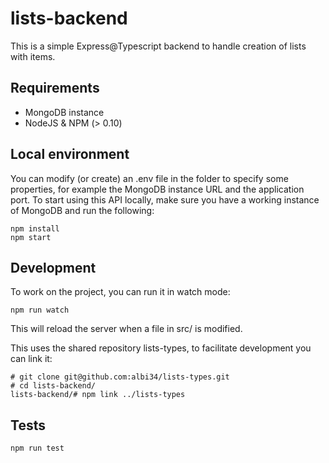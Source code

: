 # lists-backend

This is a simple Express@Typescript backend to handle creation of lists with items. 

## Requirements

- MongoDB instance
- NodeJS & NPM (> 0.10)

## Local environment

You can modify (or create) an .env file in the folder to specify some properties, for example the MongoDB instance URL and the application port.
To start using this API locally, make sure you have a working instance of MongoDB and run the following: 

```
npm install
npm start
```

## Development

To work on the project, you can run it in watch mode: 

```
npm run watch
```

This will reload the server when a file in src/ is modified. 

This uses the shared repository lists-types, to facilitate development you can link it: 

```
# git clone git@github.com:albi34/lists-types.git
# cd lists-backend/
lists-backend/# npm link ../lists-types
```

## Tests

```
npm run test
```

